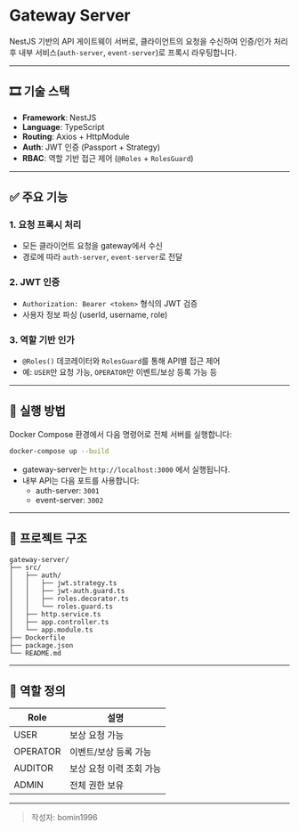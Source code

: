 # Gateway Server

NestJS 기반의 API 게이트웨이 서버로, 클라이언트의 요청을 수신하여 인증/인가 처리 후 내부 서비스(`auth-server`, `event-server`)로 프록시 라우팅합니다.

---

## 🎞️ 기술 스택

- **Framework**: NestJS
- **Language**: TypeScript
- **Routing**: Axios + HttpModule
- **Auth**: JWT 인증 (Passport + Strategy)
- **RBAC**: 역할 기반 접근 제어 (`@Roles` + `RolesGuard`)

---

## ✅ 주요 기능

### 1. 요청 프록시 처리
- 모든 클라이언트 요청을 gateway에서 수신
- 경로에 따라 `auth-server`, `event-server`로 전달

### 2. JWT 인증
- `Authorization: Bearer <token>` 형식의 JWT 검증
- 사용자 정보 파싱 (userId, username, role)

### 3. 역할 기반 인가
- `@Roles()` 데코레이터와 `RolesGuard`를 통해 API별 접근 제어
- 예: `USER`만 요청 가능, `OPERATOR`만 이벤트/보상 등록 가능 등

---

## 🚀 실행 방법

Docker Compose 환경에서 다음 명령어로 전체 서버를 실행합니다:

```bash
docker-compose up --build
```

- gateway-server는 `http://localhost:3000` 에서 실행됩니다.
- 내부 API는 다음 포트를 사용합니다:
    - auth-server: `3001`
    - event-server: `3002`

---

## 📂 프로젝트 구조

```
gateway-server/
├── src/
│   ├── auth/
│   │   ├── jwt.strategy.ts
│   │   ├── jwt-auth.guard.ts
│   │   ├── roles.decorator.ts
│   │   └── roles.guard.ts
│   ├── http.service.ts
│   ├── app.controller.ts
│   └── app.module.ts
├── Dockerfile
├── package.json
└── README.md
```

---

## 👥 역할 정의

| Role      | 설명                            |
|-----------|---------------------------------|
| USER      | 보상 요청 가능                  |
| OPERATOR  | 이벤트/보상 등록 가능           |
| AUDITOR   | 보상 요청 이력 조회 가능        |
| ADMIN     | 전체 권한 보유                  |

---

> 작성자: bomin1996
